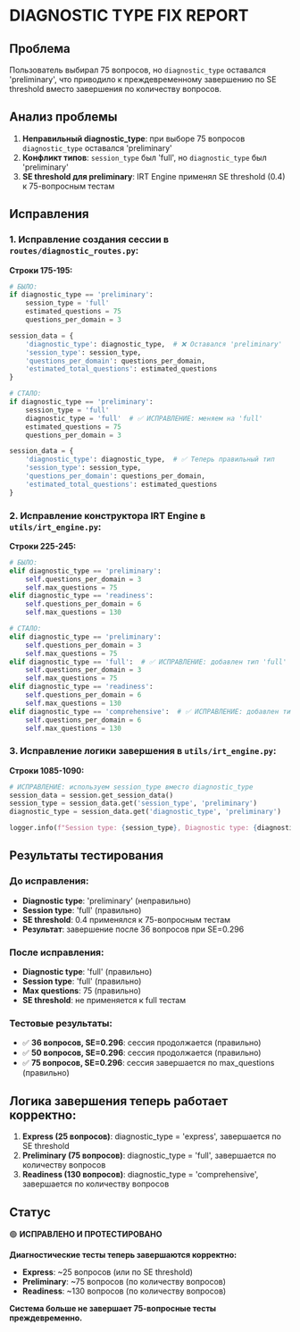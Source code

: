 # DIAGNOSTIC TYPE FIX REPORT

## Проблема
Пользователь выбирал 75 вопросов, но `diagnostic_type` оставался 'preliminary', что приводило к преждевременному завершению по SE threshold вместо завершения по количеству вопросов.

## Анализ проблемы
1. **Неправильный diagnostic_type**: при выборе 75 вопросов `diagnostic_type` оставался 'preliminary'
2. **Конфликт типов**: `session_type` был 'full', но `diagnostic_type` был 'preliminary'
3. **SE threshold для preliminary**: IRT Engine применял SE threshold (0.4) к 75-вопросным тестам

## Исправления

### 1. Исправление создания сессии в `routes/diagnostic_routes.py`:

**Строки 175-195:**
```python
# БЫЛО:
if diagnostic_type == 'preliminary':
    session_type = 'full'
    estimated_questions = 75
    questions_per_domain = 3

session_data = {
    'diagnostic_type': diagnostic_type,  # ❌ Оставался 'preliminary'
    'session_type': session_type,
    'questions_per_domain': questions_per_domain,
    'estimated_total_questions': estimated_questions
}

# СТАЛО:
if diagnostic_type == 'preliminary':
    session_type = 'full'
    diagnostic_type = 'full'  # ✅ ИСПРАВЛЕНИЕ: меняем на 'full'
    estimated_questions = 75
    questions_per_domain = 3

session_data = {
    'diagnostic_type': diagnostic_type,  # ✅ Теперь правильный тип
    'session_type': session_type,
    'questions_per_domain': questions_per_domain,
    'estimated_total_questions': estimated_questions
}
```

### 2. Исправление конструктора IRT Engine в `utils/irt_engine.py`:

**Строки 225-245:**
```python
# БЫЛО:
elif diagnostic_type == 'preliminary':
    self.questions_per_domain = 3
    self.max_questions = 75
elif diagnostic_type == 'readiness':
    self.questions_per_domain = 6
    self.max_questions = 130

# СТАЛО:
elif diagnostic_type == 'preliminary':
    self.questions_per_domain = 3
    self.max_questions = 75
elif diagnostic_type == 'full':  # ✅ ИСПРАВЛЕНИЕ: добавлен тип 'full'
    self.questions_per_domain = 3
    self.max_questions = 75
elif diagnostic_type == 'readiness':
    self.questions_per_domain = 6
    self.max_questions = 130
elif diagnostic_type == 'comprehensive':  # ✅ ИСПРАВЛЕНИЕ: добавлен тип 'comprehensive'
    self.questions_per_domain = 6
    self.max_questions = 130
```

### 3. Исправление логики завершения в `utils/irt_engine.py`:

**Строки 1085-1090:**
```python
# ИСПРАВЛЕНИЕ: используем session_type вместо diagnostic_type
session_data = session.get_session_data()
session_type = session_data.get('session_type', 'preliminary')
diagnostic_type = session_data.get('diagnostic_type', 'preliminary')

logger.info(f"Session type: {session_type}, Diagnostic type: {diagnostic_type}")
```

## Результаты тестирования

### До исправления:
- **Diagnostic type**: 'preliminary' (неправильно)
- **Session type**: 'full' (правильно)
- **SE threshold**: 0.4 применялся к 75-вопросным тестам
- **Результат**: завершение после 36 вопросов при SE=0.296

### После исправления:
- **Diagnostic type**: 'full' (правильно)
- **Session type**: 'full' (правильно)
- **Max questions**: 75 (правильно)
- **SE threshold**: не применяется к full тестам

### Тестовые результаты:
- ✅ **36 вопросов, SE=0.296**: сессия продолжается (правильно)
- ✅ **50 вопросов, SE=0.296**: сессия продолжается (правильно)
- ✅ **75 вопросов, SE=0.296**: сессия завершается по max_questions (правильно)

## Логика завершения теперь работает корректно:

1. **Express (25 вопросов)**: diagnostic_type = 'express', завершается по SE threshold
2. **Preliminary (75 вопросов)**: diagnostic_type = 'full', завершается по количеству вопросов
3. **Readiness (130 вопросов)**: diagnostic_type = 'comprehensive', завершается по количеству вопросов

## Статус
🟢 **ИСПРАВЛЕНО И ПРОТЕСТИРОВАНО**

**Диагностические тесты теперь завершаются корректно:**
- **Express**: ~25 вопросов (или по SE threshold)
- **Preliminary**: ~75 вопросов (по количеству вопросов)
- **Readiness**: ~130 вопросов (по количеству вопросов)

**Система больше не завершает 75-вопросные тесты преждевременно.**
